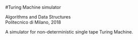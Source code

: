 #Turing Machine simulator

Algorithms and Data Structures  
Politecnico di Milano, 2018

A simulator for non-deterministic single tape Turing Machine.
